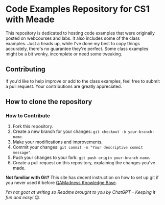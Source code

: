 # Code Examples Repository for CS1 with Meade

This repository is dedicated to hosting code examples that were originally posted on webcourses and labs. It also includes some of the class examples. Just a heads up, while I've done my best to copy things accurately, there's no guarantee they're perfect. Some class examples might be a bit wonky, incomplete or need some tweaking.

## Contributing

If you'd like to help improve or add to the class examples, feel free to submit a pull request. Your contributions are greatly appreciated.

## How to clone the repository

### How to Contribute

1. Fork this repository.
2. Create a new branch for your changes: `git checkout -b your-branch-name`.
3. Make your modifications and improvements.
4. Commit your changes: `git commit -m "Your descriptive commit message"`.
5. Push your changes to your fork: `git push origin your-branch-name`.
6. Create a pull request on this repository, explaining the changes you've made.

**Not familiar with Git?** 
This site has decent instruction on how to set up git if you never used it before [QAMadness Knowledge Base](https://www.qamadness.com/knowledge-base/how-to-install-git-and-clone-a-repository/).

*I'm not goot at writing so Readme brought to you by ChatGPT – Keeping it fun and easy!* 😉.


